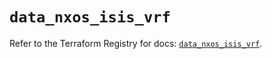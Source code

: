 # `data_nxos_isis_vrf`

Refer to the Terraform Registry for docs: [`data_nxos_isis_vrf`](https://registry.terraform.io/providers/ciscodevnet/nxos/0.5.10/docs/data-sources/isis_vrf).
